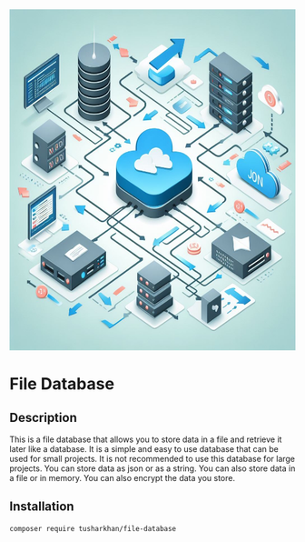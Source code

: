 <center>
    <img src="img2.jpg" width="924" height="600">
</center>

# File Database

## Description
This is a file database that allows you to store data in a file and retrieve it later like a database. It is a simple and easy to use database that can be used for small projects. It is not recommended to use this database for large projects.
You can store data as json or as a string. You can also store data in a file or in memory. You can also encrypt the data you store.

## Installation
```bash
composer require tusharkhan/file-database
```